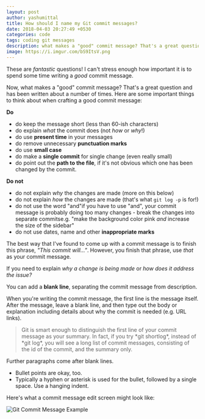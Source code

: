 ```yaml
---
layout: post
author: yashumittal
title: How should I name my Git commit messages?
date: 2018-04-03 20:27:49 +0530
categories: code
tags: coding git messages
description: what makes a "good" commit message? That's a great question and has been written about a number of times.
image: https://i.imgur.com/bS9ItsV.png
---
```


These are *fantastic* questions! I can't stress enough how important it is to spend some time writing a *good* commit message.

Now, what makes a "good" commit message? That's a great question and has been written about a number of times. Here are some important things to think about when crafting a good commit message:

**Do**

- do keep the message short (less than 60-ish characters)
- do explain *what* the commit does (not *how* or *why*!)
- do use **present time** in your messages
- do remove unnecessary **punctuation marks**
- do use **small case**
- do make a **single commit** for single change (even really small)
- do point out the **path to the file**, if it's not obvious which one has been changed by the commit.

**Do not**

- do not explain *why* the changes are made (more on this below)
- do not explain *how* the changes are made (that's what `git log -p` is for!)
- do not use the word "and"if you have to use "and", your commit message is probably doing too many changes - break the changes into separate commitse.g. "make the background color pink *and* increase the size of the sidebar"
- do not use dates, name and other **inappropriate marks**

The best way that I've found to come up with a commit message is to finish this phrase, *"This commit will..."*. However, you finish that phrase, use *that* as your commit message.

If you need to explain *why a change is being made* or *how does it address the issue?*

You can add a **blank line**, separating the commit message from description.

When you're writing the commit message, the first line is the message itself. After the message, leave a blank line, and then type out the body or explanation including details about why the commit is needed (e.g. URL links).

<blockquote>
Git is smart enough to distinguish the first line of your commit message as your summary. In fact, if you try *git shortlog*, instead of *git log*, you will see a long list of commit messages, consisting of the id of the commit, and the summary only.
</blockquote>

Further paragraphs come after blank lines.

- Bullet points are okay, too.
- Typically a hyphen or asterisk is used for the bullet, followed by a single space. Use a hanging indent.

Here's what a commit message edit screen might look like:

![Git Commit Message Example](https://i.imgur.com/bS9ItsV.png)